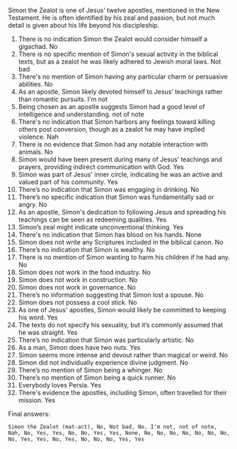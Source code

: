 Simon the Zealot is one of Jesus’ twelve apostles, mentioned in the New Testament. He is often identified by his zeal and passion, but not much detail is given about his life beyond his discipleship.

1. There is no indication Simon the Zealot would consider himself a gigachad. No
2. There is no specific mention of Simon's sexual activity in the biblical texts, but as a zealot he was likely adhered to Jewish moral laws. Not bad
3. There's no mention of Simon having any particular charm or persuasive abilities. No
4. As an apostle, Simon likely devoted himself to Jesus’ teachings rather than romantic pursuits. I'm not
5. Being chosen as an apostle suggests Simon had a good level of intelligence and understanding. not of note
6. There's no indication that Simon harbors any feelings toward killing others post conversion, though as a zealot he may have implied violence. Nah
7. There is no evidence that Simon had any notable interaction with animals. No
8. Simon would have been present during many of Jesus’ teachings and prayers, providing indirect communication with God. Yes
9. Simon was part of Jesus' inner circle, indicating he was an active and valued part of his community. Yes
10. There’s no indication that Simon was engaging in drinking. No
11. There’s no specific indication that Simon was fundamentally sad or angry. No
12. As an apostle, Simon's dedication to following Jesus and spreading his teachings can be seen as redeeming qualities. Yes
13. Simon’s zeal might indicate unconventional thinking. Yes
14. There's no indication that Simon has blood on his hands. None
15. Simon does not write any Scriptures included in the biblical canon. No
16. There’s no indication that Simon is wealthy. No
17. There is no mention of Simon wanting to harm his children if he had any. No
18. Simon does not work in the food industry. No
19. Simon does not work in construction. No
20. Simon does not work in governance. No
21. There’s no information suggesting that Simon lost a spouse. No
22. Simon does not possess a cool stick. No
23. As one of Jesus' apostles, Simon would likely be committed to keeping his word. Yes
24. The texts do not specify his sexuality, but it’s commonly assumed that he was straight. Yes
25. There’s no indication that Simon was particularly artistic. No
26. As a man, Simon does have two nuts. Yes
27. Simon seems more intense and devout rather than magical or weird. No
28. Simon did not individually experience divine judgment. No
29. There’s no mention of Simon being a whinger. No
30. There’s no mention of Simon being a quick runner. No
31. Everybody loves Persia. Yes
32. There's evidence the apostles, including Simon, often travelled for their mission. Yes

Final answers:

```Simon the Zealot (mat-act), No, Not bad, No, I'm not, not of note, Nah, No, Yes, Yes, No, No, Yes, Yes, None, No, No, No, No, No, No, No, No, Yes, Yes, No, Yes, No, No, No, Yes, Yes```